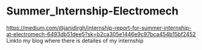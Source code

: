 # Summer_Internship-Electromech
https://medium.com/@janidirgh/internship-report-for-summer-internship-at-electromech-6493db51dee5?sk=b2ca305e1446e9c97bca454b15bf2452
Linkto my blog where there is detailes of my internship
